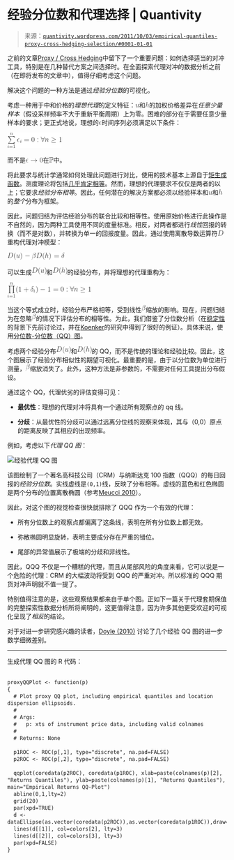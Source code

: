 <!--yml

类别：未分类

日期：2024-05-18 13:48:30

-->

# 经验分位数和代理选择 | Quantivity

> 来源：[`quantivity.wordpress.com/2011/10/03/empirical-quantiles-proxy-cross-hedging-selection/#0001-01-01`](https://quantivity.wordpress.com/2011/10/03/empirical-quantiles-proxy-cross-hedging-selection/#0001-01-01)

之前的文章[Proxy / Cross Hedging](https://quantivity.wordpress.com/2011/10/02/proxy-cross-hedging/)中留下了一个重要问题：如何选择适当的对冲工具，特别是在几种替代方案之间选择时。在全面探索代理对冲的数据分析之前（在即将发布的文章中），值得仔细考虑这个问题。

解决这个问题的一种方法是通过*经验分位数*的可视化。

考虑一种用于中和价格的*理想代理*的定义特征：![u](img/3e3dc85b695f49b6073b5656627101bb.png)和![h](img/1aeb683dd8e8cbb4ed875f43ce92850d.png)的加权价格差异在*任意少量样本*（假设采样频率不大于重新平衡周期）上为零。困难的部分在于需要任意少量样本的要求；更正式地说，理想的![\epsilon](img/fa45401b4ac499b260e1f16cdc22b992.png)时间序列必须满足以下条件：

![\sum\limits_{i=1}^n \epsilon_i = 0 : \forall n \ge 1](img/dbab347ecf3219bce50cfee71026ba53.png)

而不是![\epsilon \rightarrow 0](img/d3c229591e5ba42661ce7408f72e1b3e.png)在![\mathbb{P}](img/f2d0e071de256bbddee88d21a6582414.png)中。

将此要求与统计学通常如何处理此问题进行对比，使用的技术基本上源自于[矩生成函数](http://en.wikipedia.org/wiki/Moment_generating_function)。测度理论将包括[几乎肯定相等](http://en.wikipedia.org/wiki/Random_variable#Almost_sure_equality)。然而，理想的代理要求不仅仅是两者的以上；它要求*经验分布相等*。因此，任何潜在的解决方案都必须以经验样本和![u](img/3e3dc85b695f49b6073b5656627101bb.png)和![h](img/1aeb683dd8e8cbb4ed875f43ce92850d.png)的*整个*分布为框架。

因此，问题归结为评估经验分布的联合比较和相等性。使用原始价格进行此操作是不自然的，因为两种工具使用不同的度量标准。相反，对两者都进行*线性*回报的转换（而不是对数），并转换为单一的回报度量。因此，通过使用离散导数运算符![D](img/fd6081407ca943a923c743cb5596009a.png)重构代理对冲模型：

![D(u) - \beta D(h) = \delta](img/6a976270e6468f21bdc4d936e1fa3552.png)

可以生成![D(u)](img/e3fac9c20d90ede520cb031e75901119.png)和![D(h)](img/3f48c4ff989afad3618c3678cd835c62.png)的经验分布，并将理想的代理重构为：

![公式](img/ce1d91fc617aec418d6609008826e023.png)

当这个等式成立时，经验分布严格相等，受到线性![\beta](img/e59dd600f7eb22f952e355797bceba2e.png)缩放的影响。现在，问题归结为在忽略![\beta](img/e59dd600f7eb22f952e355797bceba2e.png)的情况下评估分布的相等性。为此，我们借鉴了分位数分析（在[稳定性](https://quantivity.wordpress.com/2009/08/03/stability-by-quantile/)的背景下先前讨论过，并在[Koenker](http://www.econ.uiuc.edu/~roger/)的研究中得到了很好的例证）。具体来说，使用[分位数-分位数（QQ）图](http://en.wikipedia.org/wiki/Q-Q_plot)。

考虑两个经验分布![D(u)](img/e3fac9c20d90ede520cb031e75901119.png)和![D(h)](img/3f48c4ff989afad3618c3678cd835c62.png)的 QQ，而不是传统的理论和经验比较。因此，这个图展示了经验分布相似性的期望可视化。最重要的是，由于以分位数为单位进行测量，![\beta](img/e59dd600f7eb22f952e355797bceba2e.png)缩放消失了。此外，这种方法是非参数的，不需要对任何工具提出分布假设。

通过这个 QQ，代理优劣的评估变得可见：

+   **最优性**：理想的代理对冲将具有一个通过所有观察点的 qq 线。

+   **分歧**：从最优性的分歧可以通过远离分位线的观察来体现，其与（0,0）原点的距离反映了其相应的出现频率。

例如，考虑以下*代理 QQ 图*：

![经验代理 QQ 图](https://quantivity.wordpress.com/wp-content/uploads/2011/10/empirical-proxy-qq-plot.png)

该图绘制了一个著名高科技公司（CRM）与纳斯达克 100 指数（QQQ）的每日回报的*经验分位数*。实线虚线是`(0,1)`线，反映了分布相等。虚线的蓝色和红色椭圆是两个分布的位置离散椭圆（参考[Meucci 2010](http://papers.ssrn.com/sol3/papers.cfm?abstract_id=1548162)）。

因此，对这个图的视觉检查很快就排除了 QQQ 作为一个有效的代理：

+   所有分位数上的观察点都偏离了这条线，表明在所有分位数上都无效。

+   弥散椭圆明显旋转，表明主要成分存在严重的错位。

+   尾部的异常值展示了极端的分歧和非线性。

因此，QQQ 不仅是一个糟糕的代理，而且从尾部风险的角度来看，它可以说是一个危险的代理：CRM 的大幅波动将受到 QQQ 的严重对冲。所以标准的 QQQ 期货对冲声明就不值一提了。

特别值得注意的是，这些观察结果都来自于单个图。正如下一篇关于代理套期保值的完整探索性数据分析所将阐明的，这更值得注意，因为许多其他更受欢迎的可视化呈现了*相反*的结论。

对于对进一步研究感兴趣的读者，[Doyle (2010)](http://papers.ssrn.com/sol3/papers.cfm?abstract_id=1596602) 讨论了几个经验 QQ 图的进一步数学细微差别。

* * *

生成代理 QQ 图的 R 代码：

```

proxyQQPlot <- function(p)
{
  # Plot proxy QQ plot, including empirical quantiles and location dispersion ellipsoids.
  #
  # Args:
  #   p: xts of instrument price data, including valid colnames
  #
  # Returns: None

  p1ROC <- ROC(p[,1], type="discrete", na.pad=FALSE)
  p2ROC <- ROC(p[,2], type="discrete", na.pad=FALSE)

  qqplot(coredata(p2ROC), coredata(p1ROC), xlab=paste(colnames(p)[2], "Returns Quantiles"), ylab=paste(colnames(p)[1], "Returns Quantiles"), main="Empirical Returns QQ-Plot")
  abline(0,1,lty=2)
  grid(20)
  par(xpd=TRUE)
  d <- dataEllipse(as.vector(coredata(p2ROC)),as.vector(coredata(p1ROC)),draw=FALSE)
  lines(d[[1]], col=colors[2], lty=3)
  lines(d[[2]], col=colors[3], lty=3)
  par(xpd=FALSE)
}

```
